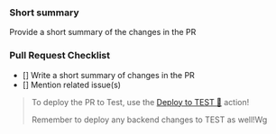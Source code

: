 ### Short summary
Provide a short summary of the changes in the PR

### Pull Request Checklist
- [] Write a short summary of changes in the PR
- [] Mention related issue(s)

> To deploy the PR to Test, use the [Deploy to TEST 🚀](https://github.com/kjellhaaland/playground/actions/workflows/deploy.yml) action! 
>
> Remember to deploy any backend changes to TEST as well!Wg